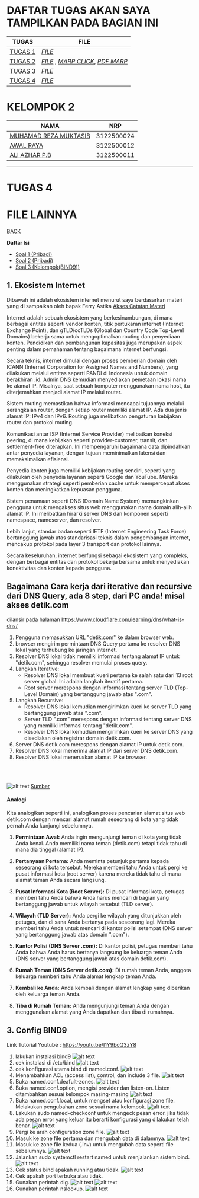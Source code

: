 # DAFTAR TUGAS AKAN SAYA TAMPILKAN PADA BAGIAN INI
| TUGAS | FILE |
| ------| -----|
| [TUGAS 1](https://github.com/Reza1290/SysAdmin-3122500024/blob/main/TUGAS1.md) |  _[FILE](https://github.com/Reza1290/SysAdmin-3122500024/blob/main/TUGAS1.md)_ |
| [TUGAS 2](#tugas-2) | _[FILE](https://github.com/Reza1290/SysAdmin-3122500024/blob/main/TUGAS_2/README.md)_ , _[MARP CLICK](TUGAS_2/PPT_SYSADMIN.md)_, _[PDF MARP](TUGAS_2/PPT_SYSADMIN.pdf)_|
| [TUGAS 3](#tugas-3) | _[FILE](https://github.com/Reza1290/SysAdmin-3122500024/blob/main/TUGAS_3/README.md)_|
| [TUGAS 4](#tugas-4) | _[FILE](https://github.com/Reza1290/SysAdmin-3122500024/blob/main/TUGAS_4/README.md)_|

# KELOMPOK 2

| NAMA | NRP |
| ---- | --- |
| [MUHAMAD REZA MUKTASIB](https://github.com/Reza1290)| 3122500024 |
| [AWAL RAYA](https://github.com/abirey)| 3122500012 |
| [ALI AZHAR P.B](https://github.com/AliAzhar14)| 3122500011 |

-------

# TUGAS 4
# FILE LAINNYA

[BACK](../README.md)


**Daftar Isi**
- [Soal 1 (Pribadi)](#1-ekosistem-internet)
- [Soal 2 (Pribadi)](#2-)
- [Soal 3 (Kelompok(BIND9))](#3-Bind9)


## 1. Ekosistem Internet     

Dibawah ini adalah ekosistem internet menurut saya berdasarkan materi yang di sampaikan oleh bapak Ferry Astika [Akses Catatan Materi](/catatan.md)

Internet adalah sebuah ekosistem yang berkesinambungan, di mana berbagai entitas seperti vendor konten, titik pertukaran internet (Internet Exchange Point), dan gTLD/ccTLDs (Global dan Country Code Top-Level Domains) bekerja sama untuk mengoptimalkan routing dan penyediaan konten. Pendidikan dan pembangunan kapasitas juga merupakan aspek penting dalam pemahaman tentang bagaimana internet berfungsi.

Secara teknis, internet dimulai dengan proses pemberian domain oleh ICANN (Internet Corporation for Assigned Names and Numbers), yang dilakukan melalui entitas seperti PANDI di Indonesia untuk domain berakhiran .id. Admin DNS kemudian menyediakan pemetaan lokasi nama ke alamat IP. Misalnya, saat sebuah komputer menggunakan nama host, itu diterjemahkan menjadi alamat IP melalui router.

Sistem routing memastikan bahwa informasi mencapai tujuannya melalui serangkaian router, dengan setiap router memiliki alamat IP. Ada dua jenis alamat IP: IPv4 dan IPv6. Routing juga melibatkan pengaturan kebijakan router dan protokol routing.

Komunikasi antar ISP (Internet Service Provider) melibatkan koneksi peering, di mana kebijakan seperti provider-customer, transit, dan settlement-free diterapkan. Ini mempengaruhi bagaimana data dipindahkan antar penyedia layanan, dengan tujuan meminimalkan latensi dan memaksimalkan efisiensi.

Penyedia konten juga memiliki kebijakan routing sendiri, seperti yang dilakukan oleh penyedia layanan seperti Google dan YouTube. Mereka menggunakan strategi seperti pemberian cache untuk mempercepat akses konten dan meningkatkan kepuasan pengguna.

Sistem penamaan seperti DNS (Domain Name System) memungkinkan pengguna untuk mengakses situs web menggunakan nama domain alih-alih alamat IP. Ini melibatkan hirarki server DNS dan komponen seperti namespace, nameserver, dan resolver.

Lebih lanjut, standar badan seperti IETF (Internet Engineering Task Force) bertanggung jawab atas standarisasi teknis dalam pengembangan internet, mencakup protokol pada layer 3 transport dan protokol lainnya.

Secara keseluruhan, internet berfungsi sebagai ekosistem yang kompleks, dengan berbagai entitas dan protokol bekerja bersama untuk menyediakan konektivitas dan konten kepada pengguna.

## Bagaimana Cara kerja dari iterative dan recursive dari DNS Query, ada 8 step, dari PC anda! misal akses detik.com


dilansir pada halaman https://www.cloudflare.com/learning/dns/what-is-dns/


1. Pengguna memasukkan URL "detik.com" ke dalam browser web.
2. browser mengirim permintaan DNS Query pertama ke resolver DNS lokal yang terhubung ke jaringan internet.
3. Resolver DNS lokal tidak memiliki informasi tentang alamat IP untuk "detik.com", sehingga resolver memulai proses query.
4. Langkah Iterative:
   - Resolver DNS lokal membuat kueri pertama ke salah satu dari 13 root server global. Ini adalah langkah iteratif pertama.
   - Root server merespons dengan informasi tentang server TLD (Top-Level Domain) yang bertanggung jawab atas ".com".
5. Langkah Recursive:
   - Resolver DNS lokal kemudian mengirimkan kueri ke server TLD yang bertanggung jawab atas ".com".
   - Server TLD ".com" merespons dengan informasi tentang server DNS yang memiliki informasi tentang "detik.com".
   - Resolver DNS lokal kemudian mengirimkan kueri ke server DNS yang disediakan oleh registrar domain detik.com.
6. Server DNS detik.com merespons dengan alamat IP untuk detik.com.
7. Resolver DNS lokal menerima alamat IP dari server DNS detik.com.
8. Resolver DNS lokal meneruskan alamat IP ke browser.

<br>
<br>

![alt text](https://github.com/Reza1290/SysAdmin-3122500024/blob/main/TUGAS_4/image.png)
[Sumber](https://cf-assets.www.cloudflare.com/slt3lc6tev37/1NzaAqpEFGjqTZPAS02oNv/bf7b3f305d9c35bde5c5b93a519ba6d5/what_is_a_dns_server_dns_lookup.png)


#### Analogi
Kita analogikan seperti ini, analogikan proses pencarian alamat situs web detik.com dengan mencari alamat rumah seseorang di kota yang tidak pernah Anda kunjungi sebelumnya.

1. **Permintaan Awal:**
   Anda ingin mengunjungi teman di kota yang tidak Anda kenal. Anda memiliki nama teman (detik.com) tetapi tidak tahu di mana dia tinggal (alamat IP).

2. **Pertanyaan Pertama:**
   Anda meminta petunjuk pertama kepada seseorang di kota tersebut. Mereka memberi tahu Anda untuk pergi ke pusat informasi kota (root server) karena mereka tidak tahu di mana alamat teman Anda secara langsung.

3. **Pusat Informasi Kota (Root Server):**
   Di pusat informasi kota, petugas memberi tahu Anda bahwa Anda harus mencari di bagian yang bertanggung jawab untuk wilayah tersebut (TLD server).

4. **Wilayah (TLD Server):**
   Anda pergi ke wilayah yang ditunjukkan oleh petugas, dan di sana Anda bertanya pada seseorang lagi. Mereka memberi tahu Anda untuk mencari di kantor polisi setempat (DNS server yang bertanggung jawab atas domain ".com").

5. **Kantor Polisi (DNS Server .com):**
   Di kantor polisi, petugas memberi tahu Anda bahwa Anda harus bertanya langsung ke keluarga teman Anda (DNS server yang bertanggung jawab atas domain detik.com).

6. **Rumah Teman (DNS Server detik.com):**
   Di rumah teman Anda, anggota keluarga memberi tahu Anda alamat lengkap teman Anda.

7. **Kembali ke Anda:**
   Anda kembali dengan alamat lengkap yang diberikan oleh keluarga teman Anda.

8. **Tiba di Rumah Teman:**
   Anda mengunjungi teman Anda dengan menggunakan alamat yang Anda dapatkan dan tiba di rumahnya.


## 3. Config BIND9


Link Tutorial Youtube : https://youtu.be/I1Y9bcQ3zY8
1. lakukan instalasi bind9
![alt text](https://github.com/Reza1290/SysAdmin-3122500024/blob/main/TUGAS_4/assets/ss.png)
2. cek instalasi di /etc/bind
![alt text](https://github.com/Reza1290/SysAdmin-3122500024/blob/main/TUGAS_4/assets/image.png)
3. cek konfigurasi utama bind di named.conf.
![alt text](https://github.com/Reza1290/SysAdmin-3122500024/blob/main/TUGAS_4/assets/image-1.png)
4. Menambahkan ACL (access list), control, dan include 3 file.
![alt text](https://github.com/Reza1290/SysAdmin-3122500024/blob/main/TUGAS_4/assets/image-2.png)
5. Buka named.conf.deafult-zones.
![alt text](https://github.com/Reza1290/SysAdmin-3122500024/blob/main/TUGAS_4/assets/image-3.png)
6. Buka named.conf.option, mengisi provider dan listen-on. Listen ditambahkan sesuai kelompok masing-masing
![alt text](https://github.com/Reza1290/SysAdmin-3122500024/blob/main/TUGAS_4/assets/image-4.png)
7. Buka named.conf.local, untuk mengset atau konfigurasi zone file. Melakukan pengubahan zone sesuai nama kelompok.
![alt text](https://github.com/Reza1290/SysAdmin-3122500024/blob/main/TUGAS_4/assets/image-5.png)
8. Lakukan sudo named-checkconf untuk mengeck pesan error. jika tidak ada pesan error yang keluar itu berarti konfigurasi yang dilakukan telah benar.
![alt text](https://github.com/Reza1290/SysAdmin-3122500024/blob/main/TUGAS_4/assets/image-9.png)
9. Pergi ke arah configuration zone file. 
![alt text](https://github.com/Reza1290/SysAdmin-3122500024/blob/main/TUGAS_4/assets/image-7.png)
10. Masuk ke zone file pertama dan mengubah data di dalamnya.
![alt text](https://github.com/Reza1290/SysAdmin-3122500024/blob/main/TUGAS_4/assets/image-8.png)
11. Masuk ke zone file kedua (.inv) untuk mengubah data seperti file sebelumnya.
![alt text](https://github.com/Reza1290/SysAdmin-3122500024/blob/main/TUGAS_4/assets/image-10.png)
12. Jalankan sudo systemctl restart named untuk menjalankan sistem bind.
![alt text](https://github.com/Reza1290/SysAdmin-3122500024/blob/main/TUGAS_4/assets/image-11.png)
13. Cek status bind apakah running atau tidak.
![alt text](https://github.com/Reza1290/SysAdmin-3122500024/blob/main/TUGAS_4/assets/image-15.png)
14. Cek apakah port terbuka atau tidak.
15. Gunakan perintah dig.
![alt text](https://github.com/Reza1290/SysAdmin-3122500024/blob/main/TUGAS_4/assets/image-14.png)
![alt text](https://github.com/Reza1290/SysAdmin-3122500024/blob/main/TUGAS_4/assets/image-12.png)
16. Gunakan perintah nslookup.
![alt text](https://github.com/Reza1290/SysAdmin-3122500024/blob/main/TUGAS_4/assets/image-13.png)
